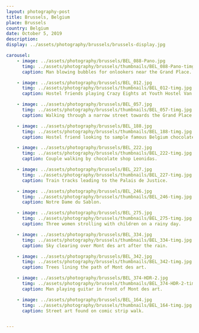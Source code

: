 ```yaml
---
layout: photography-post
title: Brussels, Belgium
place: Brussels
country: Belgium
date: October 5, 2019
description:
display: ../assets/photography/brussels/brussels-display.jpg

carousel:
    - image: ../assets/photography/brussels/BEL_088-Pano.jpg
      timg: ../assets/photography/brussels/thumbnails/BEL_088-Pano-timg.jpg
      caption: Man blowing bubbles for onlookers near the Grand Place.

    - image: ../assets/photography/brussels/BEL_012.jpg
      timg: ../assets/photography/brussels/thumbnails/BEL_012-timg.jpg
      caption: Hostel friends playing Crazy Eights at Youth Hostel Van Gogh.

    - image: ../assets/photography/brussels/BEL_057.jpg
      timg: ../assets/photography/brussels/thumbnails/BEL_057-timg.jpg
      caption: Walking through a narrow street towards the Grand Place.

    - image: ../assets/photography/brussels/BEL_188.jpg
      timg: ../assets/photography/brussels/thumbnails/BEL_188-timg.jpg
      caption: Hostel friend looking to sample famous Belgium chocolates. 

    - image: ../assets/photography/brussels/BEL_222.jpg
      timg: ../assets/photography/brussels/thumbnails/BEL_222-timg.jpg
      caption: Couple walking by chocolate shop Leonidas.

    - image: ../assets/photography/brussels/BEL_227.jpg
      timg: ../assets/photography/brussels/thumbnails/BEL_227-timg.jpg
      caption: Train tracks leading to the Palais de Justice.

    - image: ../assets/photography/brussels/BEL_246.jpg
      timg: ../assets/photography/brussels/thumbnails/BEL_246-timg.jpg
      caption: Notre Dame du Sablon.

    - image: ../assets/photography/brussels/BEL_275.jpg
      timg: ../assets/photography/brussels/thumbnails/BEL_275-timg.jpg
      caption: Three women strolling with children on a rainy day.

    - image: ../assets/photography/brussels/BEL_334.jpg
      timg: ../assets/photography/brussels/thumbnails/BEL_334-timg.jpg
      caption: Sky clearing over Mont des art after the rain.

    - image: ../assets/photography/brussels/BEL_342.jpg
      timg: ../assets/photography/brussels/thumbnails/BEL_342-timg.jpg
      caption: Trees lining the path of Mont des art.

    - image: ../assets/photography/brussels/BEL_374-HDR-2.jpg
      timg: ../assets/photography/brussels/thumbnails/BEL_374-HDR-2-timg.jpg
      caption: Man playing guitar in front of Mont des art.

    - image: ../assets/photography/brussels/BEL_164.jpg
      timg: ../assets/photography/brussels/thumbnails/BEL_164-timg.jpg
      caption: Street art found on comic strip walk.


---
```

